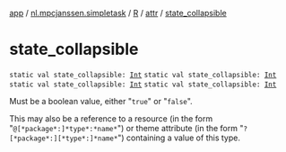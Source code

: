 [app](../../../index.md) / [nl.mpcjanssen.simpletask](../../index.md) / [R](../index.md) / [attr](index.md) / [state_collapsible](.)

# state_collapsible

`static val state_collapsible: `[`Int`](https://kotlinlang.org/api/latest/jvm/stdlib/kotlin/-int/index.html)
`static val state_collapsible: `[`Int`](https://kotlinlang.org/api/latest/jvm/stdlib/kotlin/-int/index.html)
`static val state_collapsible: `[`Int`](https://kotlinlang.org/api/latest/jvm/stdlib/kotlin/-int/index.html)
`static val state_collapsible: `[`Int`](https://kotlinlang.org/api/latest/jvm/stdlib/kotlin/-int/index.html)

Must be a boolean value, either "`true`" or "`false`".

This may also be a reference to a resource (in the form "`@[*package*:]*type*:*name*`") or theme attribute (in the form "`?[*package*:][*type*:]*name*`") containing a value of this type.

